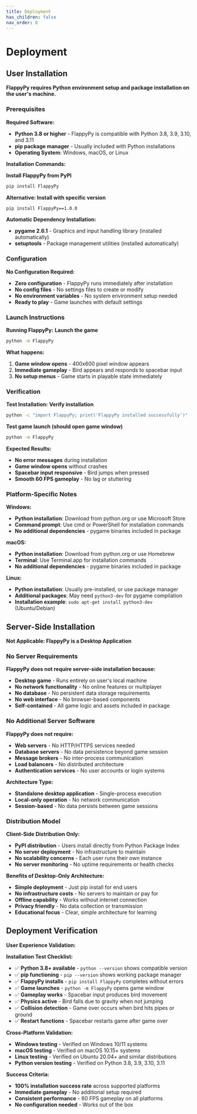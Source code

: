 ```yaml
---
title: Deployment
has_children: false
nav_order: 8
---
```


# Deployment

## User Installation

**FlappyPy requires Python environment setup and package installation on the user's machine.**

### Prerequisites

**Required Software:**
- **Python 3.8 or higher** - FlappyPy is compatible with Python 3.8, 3.9, 3.10, and 3.11
- **pip package manager** - Usually included with Python installations
- **Operating System**: Windows, macOS, or Linux

**Installation Commands:**

**Install FlappyPy from PyPI**
```bash
pip install FlappyPy
```
**Alternative: Install with specific version**
```bash
pip install FlappyPy==1.0.0
```

**Automatic Dependency Installation:**
- **pygame 2.6.1** - Graphics and input handling library (installed automatically)
- **setuptools** - Package management utilities (installed automatically)

### Configuration

**No Configuration Required:**
- **Zero configuration** - FlappyPy runs immediately after installation
- **No config files** - No settings files to create or modify
- **No environment variables** - No system environment setup needed
- **Ready to play** - Game launches with default settings

### Launch Instructions

**Running FlappyPy:**
**Launch the game**
```bash
python -m FlappyPy
```

**What happens:**
1. **Game window opens** - 400x600 pixel window appears
2. **Immediate gameplay** - Bird appears and responds to spacebar input
3. **No setup menus** - Game starts in playable state immediately

### Verification

**Test Installation:**
**Verify installation**
```bash
python -c "import FlappyPy; print('FlappyPy installed successfully')"
```
**Test game launch (should open game window)**
```bash
python -m FlappyPy
```

**Expected Results:**
- **No error messages** during installation
- **Game window opens** without crashes
- **Spacebar input responsive** - Bird jumps when pressed
- **Smooth 60 FPS gameplay** - No lag or stuttering

### Platform-Specific Notes

**Windows:**
- **Python installation**: Download from python.org or use Microsoft Store
- **Command prompt**: Use cmd or PowerShell for installation commands
- **No additional dependencies** - pygame binaries included in package

**macOS:**
- **Python installation**: Download from python.org or use Homebrew
- **Terminal**: Use Terminal.app for installation commands
- **No additional dependencies** - pygame binaries included in package

**Linux:**
- **Python installation**: Usually pre-installed, or use package manager
- **Additional packages**: May need `python3-dev` for pygame compilation
- **Installation example**: `sudo apt-get install python3-dev` (Ubuntu/Debian)

## Server-Side Installation

**Not Applicable: FlappyPy is a Desktop Application**

### No Server Requirements

**FlappyPy does not require server-side installation because:**
- **Desktop game** - Runs entirely on user's local machine
- **No network functionality** - No online features or multiplayer
- **No database** - No persistent data storage requirements
- **No web interface** - No browser-based components
- **Self-contained** - All game logic and assets included in package

### No Additional Server Software

**FlappyPy does not require:**
- **Web servers** - No HTTP/HTTPS services needed
- **Database servers** - No data persistence beyond game session
- **Message brokers** - No inter-process communication
- **Load balancers** - No distributed architecture
- **Authentication services** - No user accounts or login systems

**Architecture Type:**
- **Standalone desktop application** - Single-process execution
- **Local-only operation** - No network communication
- **Session-based** - No data persists between game sessions

### Distribution Model

**Client-Side Distribution Only:**
- **PyPI distribution** - Users install directly from Python Package Index
- **No server deployment** - No infrastructure to maintain
- **No scalability concerns** - Each user runs their own instance
- **No server monitoring** - No uptime requirements or health checks

**Benefits of Desktop-Only Architecture:**
- **Simple deployment** - Just pip install for end users
- **No infrastructure costs** - No servers to maintain or pay for
- **Offline capability** - Works without internet connection
- **Privacy friendly** - No data collection or transmission
- **Educational focus** - Clear, simple architecture for learning

## Deployment Verification

**User Experience Validation:**

**Installation Test Checklist:**
- ✅ **Python 3.8+ available** - `python --version` shows compatible version
- ✅ **pip functioning** - `pip --version` shows working package manager
- ✅ **FlappyPy installs** - `pip install FlappyPy` completes without errors
- ✅ **Game launches** - `python -m FlappyPy` opens game window
- ✅ **Gameplay works** - Spacebar input produces bird movement
- ✅ **Physics active** - Bird falls due to gravity when not jumping
- ✅ **Collision detection** - Game over occurs when bird hits pipes or ground
- ✅ **Restart functions** - Spacebar restarts game after game over

**Cross-Platform Validation:**
- **Windows testing** - Verified on Windows 10/11 systems
- **macOS testing** - Verified on macOS 10.15+ systems  
- **Linux testing** - Verified on Ubuntu 20.04+ and similar distributions
- **Python version testing** - Verified on Python 3.8, 3.9, 3.10, 3.11

**Success Criteria:**
- **100% installation success rate** across supported platforms
- **Immediate gameplay** - No additional setup required
- **Consistent performance** - 60 FPS gameplay on all platforms
- **No configuration needed** - Works out of the box
